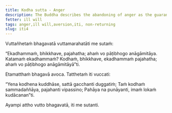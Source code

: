 ```yaml
---
title: Kodha sutta - Anger
description: The Buddha describes the abandoning of anger as the guarantee for non-returning.
fetter: ill will
tags: anger,ill will,aversion,iti, non-returning
slug: iti4
---
```


Vuttañhetaṁ bhagavatā vuttamarahatāti me sutaṁ:

“Ekadhammaṁ, bhikkhave, pajahatha; ahaṁ vo pāṭibhogo anāgāmitāya. Katamaṁ ekadhammaṁ? Kodhaṁ, bhikkhave, ekadhammaṁ pajahatha; ahaṁ vo pāṭibhogo anāgāmitāyā”ti.

Etamatthaṁ bhagavā avoca. Tatthetaṁ iti vuccati:

“Yena kodhena kuddhāse,
sattā gacchanti duggatiṁ;
Taṁ kodhaṁ sammadaññāya,
pajahanti vipassino;
Pahāya na punāyanti,
imaṁ lokaṁ kudācanan”ti.

Ayampi attho vutto bhagavatā, iti me sutanti.
